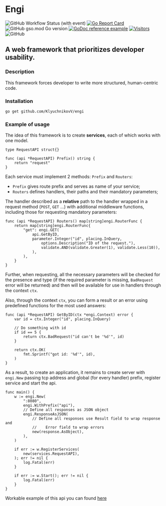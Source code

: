 # Engi

![GitHub Workflow Status (with event)](https://img.shields.io/github/actions/workflow/status/KlyuchnikovV/engi/go.yml?style=for-the-badge)
[![Go Report Card](https://goreportcard.com/badge/github.com/KlyuchnikovV/engi?style=for-the-badge)](https://goreportcard.com/report/github.com/KlyuchnikovV/engi)
![GitHub gso.mod Go version](https://img.shields.io/github/go-mod/go-version/KlyuchnikovV/engi?style=for-the-badge)
[![GoDoc reference example](https://img.shields.io/badge/godoc-reference-blue.svg?style=for-the-badge)](https://pkg.go.dev/github.com/KlyuchnikovV/engi)
[![Visitors](https://api.visitorbadge.io/api/visitors?path=https%3A%2F%2Fgithub.com%2FKlyuchnikovV%2Fengi&label=Views&labelColor=%23697689&countColor=%23555555)](https://visitorbadge.io/status?path=https%3A%2F%2Fgithub.com%2FKlyuchnikovV%2Fengi)
![GitHub](https://img.shields.io/github/license/KlyuchnikovV/engi?style=for-the-badge)


## A web framework that prioritizes developer usability.

### Description
This framework forces developer to write more structured, human-centric code.

### Installation

```sh
go get github.com/KlyuchnikovV/engi
```
### Example of usage

The idea of this framework is to create **services**, each of which works with one model.

```golang
type RequestAPI struct{}

func (api *RequestAPI) Prefix() string {
    return "request"
}
```

Each service must implement 2 methods: `Prefix` and `Routers`:

- `Prefix` gives route prefix and serves as name of your service;
- `Routers` defines handlers, their paths and their mandatory parameters;

The handler described as a **relative** path to the handler wrapped in a request method (`POST`, `GET` ...<!--(godoc link?)-->)
with additional middleware functions, including those for requesting mandatory parameters:

```golang
func (api *RequestAPI) Routers() map[string]engi.RouterFunc {
    return map[string]engi.RouterFunc{
        "get": engi.GET(
            api.GetByID,
            parameter.Integer("id", placing.InQuery,
                options.Description("ID of the request."),
                validate.AND(validate.Greater(1), validate.Less(10)),
            ),
        ),
    }
}
```

Further, when requesting, all the necessary parameters will be checked for the presence and type (if the required parameter is missing, `BadRequest` error will be returned) and then will be available for use in handlers through the context `ctx`. <!--(godoc link?)-->

Also, through the context `ctx`<!--(godoc link?)-->, you can form a result or an error using predefined functions for the most used answers:

```golang
func (api *RequestAPI) GetByID(ctx *engi.Context) error {
    var id = ctx.Integer("id", placing.InQuery)

    // Do something with id
    if id == 5 {
        return ctx.BadRequest("id can't be '%d'", id)
    }

    return ctx.OK(
        fmt.Sprintf("got id: '%d'", id),
    )
}
```

As a result, to create an application, it remains to create server with `engi.New` passing tcp address and global (for every handler) prefix, register service and start the api.

```golang
func main() {
    w := engi.New(
        ":8080",
        engi.WithPrefix("api"),
        // Define all responses as JSON object
        engi.ResponseAsJSON(
            // Define all responses use Result field to wrap response and
            //    Error field to wrap errors
            new(response.AsObject),
        ),
    )

    if err := w.RegisterServices(
        new(services.RequestAPI),
    ); err != nil {
        log.Fatal(err)
    }

    if err := w.Start(); err != nil {
        log.Fatal(err)
    }
}
```

Workable example of this api you can found [here](https://github.com/KlyuchnikovV/engi/tree/main/example)

